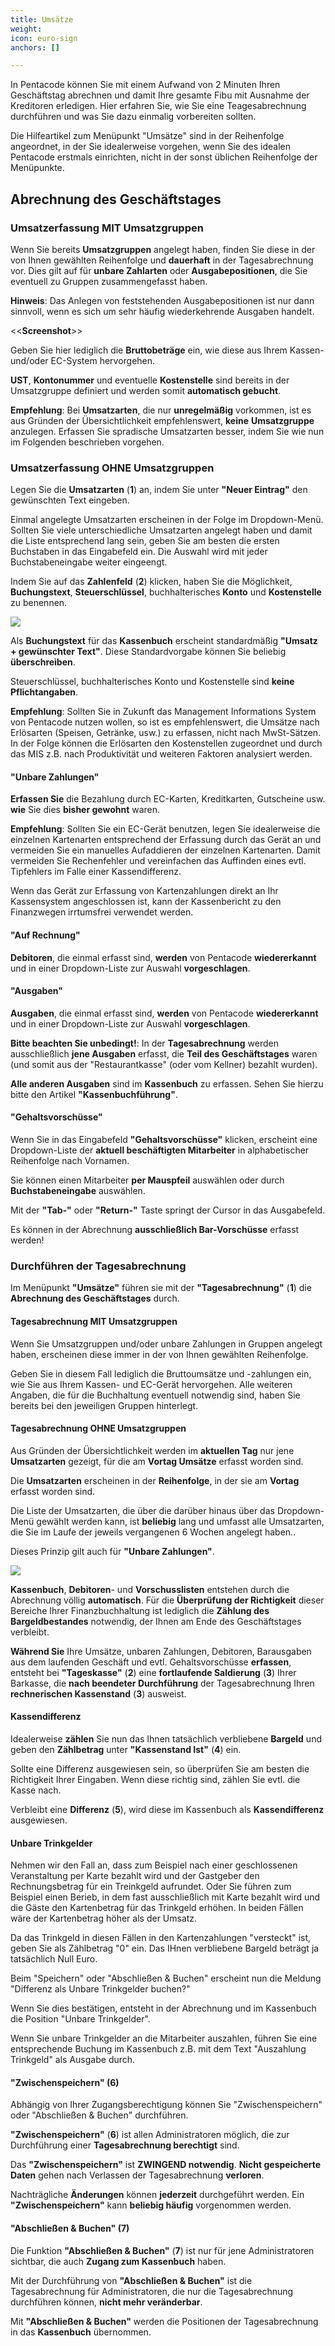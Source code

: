 ```yaml
---
title: Umsätze
weight: 
icon: euro-sign
anchors: []

---
```

In Pentacode können Sie mit einem Aufwand von 2 Minuten Ihren Geschäftstag abrechnen und damit Ihre gesamte Fibu mit Ausnahme der Kreditoren erledigen. Hier erfahren Sie, wie Sie eine Teagesabrechnung durchführen und was Sie dazu einmalig vorbereiten sollten.

Die Hilfeartikel zum Menüpunkt "Umsätze" sind in der Reihenfolge angeordnet, in der Sie idealerweise vorgehen, wenn Sie des idealen Pentacode erstmals einrichten, nicht in der sonst üblichen Reihenfolge der Menüpunkte.

## Abrechnung des Geschäftstages

### Umsatzerfassung MIT Umsatzgruppen

Wenn Sie bereits **Umsatzgruppen** angelegt haben, finden Sie diese in der von Ihnen gewählten Reihenfolge und **dauerhaft** in der Tagesabrechnung vor. Dies gilt auf für **unbare Zahlarten** oder **Ausgabepositionen**, die Sie eventuell zu Gruppen zusammengefasst haben.

**Hinweis**: Das Anlegen von feststehenden Ausgabepositionen ist nur dann sinnvoll, wenn es sich um sehr häufig wiederkehrende Ausgaben handelt.

<<**Screenshot**>>

Geben Sie hier lediglich die **Bruttobeträge** ein, wie diese aus Ihrem Kassen- und/oder EC-System hervorgehen.

**UST**, **Kontonummer** und eventuelle **Kostenstelle** sind bereits in der Umsatzgruppe definiert und werden somit **automatisch gebucht**.

**Empfehlung**: Bei **Umsatzarten**, die nur **unregelmäßig** vorkommen, ist es aus Gründen der Übersichtlichkeit empfehlenswert, **keine** **Umsatzgruppe** anzulegen. Erfassen Sie spradische Umsatzarten besser, indem Sie wie nun im Folgenden beschrieben vorgehen.

### Umsatzerfassung OHNE Umsatzgruppen

Legen Sie die **Umsatzarten** (**1**) an, indem Sie unter **"Neuer Eintrag"** den gewünschten Text eingeben.

Einmal angelegte Umsatzarten erscheinen in der Folge im Dropdown-Menü. Sollten Sie viele unterschiedliche Umsatzarten angelegt haben und damit die Liste entsprechend lang sein, geben Sie am besten die ersten Buchstaben in das Eingabefeld ein. Die Auswahl wird mit jeder Buchstabeneingabe weiter eingeengt.

Indem Sie auf das **Zahlenfeld** (**2**) klicken, haben Sie die Möglichkeit, **Buchungstext**, **Steuerschlüssel**, buchhalterisches **Konto** und **Kostenstelle** zu benennen.

![](https://s3.amazonaws.com/helpscout.net/docs/assets/5dd29b3f04286364bc91dcd3/images/5e4eb7712c7d3a7e9ae80eda/file-hXWOFndk0I.png)

Als **Buchungstext** für das **Kassenbuch** erscheint standardmäßig **"Umsatz + gewünschter Text"**. Diese Standardvorgabe können Sie beliebig **überschreiben**.

Steuerschlüssel, buchhalterisches Konto und Kostenstelle sind **keine Pflichtangaben**.

**Empfehlung**: Sollten Sie in Zukunft das Management Informations System von Pentacode nutzen wollen, so ist es empfehlenswert, die Umsätze nach Erlösarten (Speisen, Getränke, usw.) zu erfassen, nicht nach MwSt-Sätzen. In der Folge können die Erlösarten den Kostenstellen zugeordnet und durch das MIS z.B. nach Produktivität und weiteren Faktoren analysiert werden.

#### "Unbare Zahlungen"

**Erfassen Sie** die Bezahlung durch EC-Karten, Kreditkarten, Gutscheine usw. **wie** Sie dies **bisher gewohnt** waren.

**Empfehlung**: Sollten Sie ein EC-Gerät benutzen, legen Sie idealerweise die einzelnen Kartenarten entsprechend der Erfassung durch das Gerät an und vermeiden Sie ein manuelles Aufaddieren der einzelnen Kartenarten. Damit vermeiden Sie Rechenfehler und vereinfachen das Auffinden eines evtl. Tipfehlers im Falle einer Kassendifferenz.

Wenn das Gerät zur Erfassung von Kartenzahlungen direkt an Ihr Kassensystem angeschlossen ist, kann der Kassenbericht zu den Finanzwegen irrtumsfrei verwendet werden.

#### "Auf Rechnung"

**Debitoren**, die einmal erfasst sind, **werden** von Pentacode **wiedererkannt** und in einer Dropdown-Liste zur Auswahl **vorgeschlagen**.

#### "Ausgaben"

**Ausgaben**, die einmal erfasst sind, **werden** von Pentacode **wiedererkannt** und in einer Dropdown-Liste zur Auswahl **vorgeschlagen**.

**Bitte beachten Sie unbedingt!**: In der **Tagesabrechnung** werden ausschließlich **jene Ausgaben** erfasst, die **Teil des Geschäftstages** waren (und somit aus der "Restaurantkasse" (oder vom Kellner) bezahlt wurden).

**Alle anderen Ausgaben** sind im **Kassenbuch** zu erfassen. Sehen Sie hierzu bitte den Artikel **"Kassenbuchführung"**.

#### "Gehaltsvorschüsse"

Wenn Sie in das Eingabefeld **"Gehaltsvorschüsse"** klicken, erscheint eine Dropdown-Liste der **aktuell beschäftigten Mitarbeiter** in alphabetischer Reihenfolge nach Vornamen.

Sie können einen Mitarbeiter **per Mauspfeil** auswählen oder durch **Buchstabeneingabe** auswählen.

Mit der **"Tab-"** oder **"Return-"** Taste springt der Cursor in das Ausgabefeld.

Es können in der Abrechnung **ausschließlich Bar-Vorschüsse** erfasst werden!

### Durchführen der Tagesabrechnung

Im Menüpunkt **"Umsätze"** führen sie mit der **"Tagesabrechnung"** (**1**) die **Abrechnung des Geschäftstages** durch.

#### Tagesabrechnung MIT Umsatzgruppen

Wenn Sie Umsatzgruppen und/oder unbare Zahlungen in Gruppen angelegt haben, erscheinen diese immer in der von Ihnen gewählten Reihenfolge.

Geben Sie in diesem Fall lediglich die Bruttoumsätze und -zahlungen ein, wie Sie aus Ihrem Kassen- und EC-Gerät hervorgehen. Alle weiteren Angaben, die für die Buchhaltung eventuell notwendig sind, haben Sie bereits bei den jeweiligen Gruppen hinterlegt.

#### Tagesabrechnung OHNE Umsatzgruppen

Aus Gründen der Übersichtlichkeit werden im **aktuellen Tag** nur jene **Umsatzarten** gezeigt, für die am **Vortag Umsätze** erfasst worden sind.

Die **Umsatzarten** erscheinen in der **Reihenfolge**, in der sie am **Vortag** erfasst worden sind.

Die Liste der Umsatzarten, die über die darüber hinaus über das Dropdown-Menü gewählt werden kann, ist **beliebig** lang und umfasst alle Umsatzarten, die Sie im Laufe der jeweils vergangenen 6 Wochen angelegt haben..

Dieses Prinzip gilt auch für **"Unbare Zahlungen"**.

![](https://d33v4339jhl8k0.cloudfront.net/docs/assets/5dd29b3f04286364bc91dcd3/images/5e53ca7c2c7d3a7e9ae82ebb/file-RHl4u9CH3a.png)

**Kassenbuch**, **Debitoren**- und **Vorschusslisten** entstehen durch die Abrechnung völlig **automatisch**. Für die **Überprüfung der Richtigkeit** dieser Bereiche Ihrer Finanzbuchhaltung ist lediglich die **Zählung des Bargeldbestandes** notwendig, der Ihnen am Ende des Geschäftstages verbleibt.

**Während Sie** Ihre Umsätze, unbaren Zahlungen, Debitoren, Barausgaben aus dem laufenden Geschäft und evtl. Gehaltsvorschüsse **erfassen**, entsteht bei **"Tageskasse"** (**2**) eine **fortlaufende Saldierung** (**3**) Ihrer Barkasse, die **nach beendeter Durchführung** der Tagesabrechnung Ihren **rechnerischen Kassenstand** (**3**) ausweist.

#### Kassendifferenz

Idealerweise **zählen** Sie nun das Ihnen tatsächlich verbliebene **Bargeld** und geben den **Zählbetrag** unter **"Kassenstand Ist"** (**4**) ein.

Sollte eine Differenz ausgewiesen sein, so überprüfen Sie am besten die Richtigkeit Ihrer Eingaben. Wenn diese richtig sind, zählen Sie evtl. die Kasse nach.

Verbleibt eine **Differenz** (**5**), wird diese im Kassenbuch als **Kassendifferenz** ausgewiesen.

#### Unbare Trinkgelder

Nehmen wir den Fall an, dass zum Beispiel nach einer geschlossenen Veranstaltung per Karte bezahlt wird und der Gastgeber den Rechnungsbetrag für ein Treinkgeld aufrundet. Oder Sie führen zum Beispiel einen Berieb, in dem fast ausschließlich mit Karte bezahlt wird und die Gäste den Kartenbetrag für das Trinkgeld erhöhen. In beiden Fällen wäre der Kartenbetrag höher als der Umsatz.

Da das Trinkgeld in diesen Fällen in den Kartenzahlungen "versteckt" ist, geben Sie als Zählbetrag "0" ein. Das IHnen verbliebene Bargeld beträgt ja tatsächlich Null Euro.

Beim "Speichern" oder "Abschließen & Buchen" erscheint nun die Meldung "Differenz als Unbare Trinkgelder buchen?"

Wenn Sie dies bestätigen, entsteht in der Abrechnung und im Kassenbuch die Position "Unbare Trinkgelder".

Wenn Sie unbare Trinkgelder an die Mitarbeiter auszahlen, führen Sie eine entsprechende Buchung im Kassenbuch z.B. mit dem Text "Auszahlung Trinkgeld" als Ausgabe durch.

#### "Zwischenspeichern" (6)

Abhängig von Ihrer Zugangsberechtigung können Sie "Zwischenspeichern" oder "Abschließen & Buchen" durchführen.

**"Zwischenspeichern"** (**6**) ist allen Administratoren möglich, die zur Durchführung einer **Tagesabrechnung berechtigt** sind.

Das **"Zwischenspeichern"** ist **ZWINGEND notwendig**. **Nicht gespeicherte Daten** gehen nach Verlassen der Tagesabrechnung **verloren**.

Nachträgliche **Änderungen** können **jederzeit** durchgeführt werden. Ein **"Zwischenspeichern"** kann **beliebig häufig** vorgenommen werden.

#### "Abschließen & Buchen" (7)

Die Funktion **"Abschließen & Buchen"** (**7**) ist nur für jene Administratoren sichtbar, die auch **Zugang zum Kassenbuch** haben.

Mit der Durchführung von **"Abschließen & Buchen"** ist die Tagesabrechnung für Administratoren, die nur die Tagesabrechnung durchführen können, **nicht mehr veränderbar**.

Mit **"Abschließen & Buchen"** werden die Positionen der Tagesabrechnung in das **Kassenbuch** übernommen.